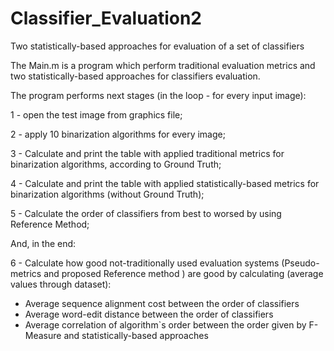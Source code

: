 # Classifier_Evaluation2
Two statistically-based approaches for evaluation of a set of classifiers

   
The Main.m is a program which perform traditional evaluation metrics and  two statistically-based approaches for classifiers evaluation.


The program performs next stages (in the loop - for every input image):

1 - open the test image from graphics file;

2 - apply 10 binarization algorithms for every image;

3 - Calculate and print the table with applied traditional metrics for
binarization algorithms, according to Ground Truth;

4 - Calculate and print the table with applied statistically-based
metrics for binarization algorithms (without Ground Truth);

5 - Calculate the order of classifiers from best to worsed by using
Reference Method;

And, in the end:

6 - Calculate how good not-traditionally used evaluation systems 
(Pseudo-metrics and proposed Reference method ) are good by 
calculating (average values through dataset):

   - Average sequence alignment cost between the order of classifiers 
   - Average word-edit distance between the order of classifiers  
   - Average correlation of algorithm`s order between the order given by 
   F-Measure and statistically-based approaches